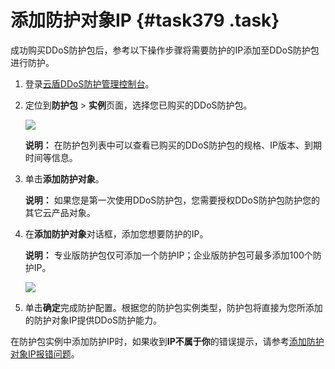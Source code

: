 # 添加防护对象IP {#task379 .task}

成功购买DDoS防护包后，参考以下操作步骤将需要防护的IP添加至DDoS防护包进行防护。

1.  登录[云盾DDoS防护管理控制台](https://yundunnext.console.aliyun.com/?p=ddosbgp)。
2.  定位到**防护包** \> **实例**页面，选择您已购买的DDoS防护包。 

    ![](http://static-aliyun-doc.oss-cn-hangzhou.aliyuncs.com/assets/img/79481/155643028034621_zh-CN.png)

    **说明：** 在防护包列表中可以查看已购买的DDoS防护包的规格、IP版本、到期时间等信息。

3.  单击**添加防护对象**。 

    **说明：** 如果您是第一次使用DDoS防护包，您需要授权DDoS防护包防护您的其它云产品对象。

4.  在**添加防护对象**对话框，添加您想要防护的IP。 

    **说明：** 专业版防护包仅可添加一个防护IP；企业版防护包可最多添加100个防护IP。

    ![](http://static-aliyun-doc.oss-cn-hangzhou.aliyuncs.com/assets/img/79481/155643028034623_zh-CN.png)

5.  单击**确定**完成防护配置。根据您的防护包实例类型，防护包将直接为您所添加的防护对象IP提供DDoS防护能力。

在防护包实例中添加防护IP时，如果收到**IP不属于你**的错误提示，请参考[添加防护对象IP报错问题](cn.zh-CN/DDoS防护包/常见问题/防护包添加防护IP时收到“IP不属于你”的错误提示.md#)。

